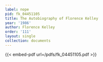 ```yaml
---
label: nope
pid: fk_04451105
title: The Autobiography of Florence Kelley
year: '1986'
author: Florence Kelley
order: '111'
layout: single
collection: documents
---
```



{{< embed-pdf url=/pdfs/fk_04451105.pdf >}}